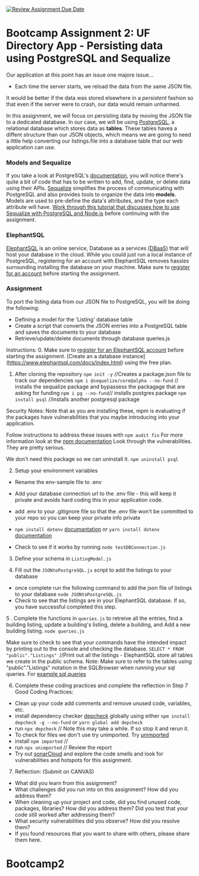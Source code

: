 [![Review Assignment Due Date](https://classroom.github.com/assets/deadline-readme-button-24ddc0f5d75046c5622901739e7c5dd533143b0c8e959d652212380cedb1ea36.svg)](https://classroom.github.com/a/PZoR0Zi4)
# Bootcamp Assignment 2: UF Directory App - Persisting data using PostgreSQL and Sequalize

Our application at this point has an issue one majore issue... 
- Each time the server starts, we reload the data from the same JSON file. 
 
It would be better if the data was stored elsewhere in a *persistent* fashion so that even if the server were to crash, our data would remain unharmed.

In this assignment, we will focus on persisting data by moving the JSON file to a dedicated database.  In our case, we will be using [PostgreSQL](https://www.postgresql.org/), a relational database which stores data as **tables**. These tables havea a diffent structure than our JSON objects, which means we are going to need a little help converting our listings.file into a database table that our web application can use.

### Models and Sequalize
If you take a look at PostgreSQL's [documentation](https://www.postgresql.org/docs/16/index.html), you will notice there's quite a bit of code that has to be written to add, find, update, or delete data using their APIs. [Sequalize](https://sequelize.org/docs/v6/) simplifies the process of communicating with PostgreSQL and also provides tools to organize the data into **models**. Models are used to pre-define the data's attributes, and the type each attribute will have. [Work through this tutorial that discusses how to use Sequalize with PostgreSQL and Node.js](https://www.makeuseof.com/use-postgresql-with-sequelize-in-nodejs/) before continuing with the assignment.

### ElephantSQL
[ElephantSQL](https://www.elephantsql.com/) is an online service, Database as a services [(DBaaS)](https://www.ibm.com/topics/dbaas) that will host your database in the cloud. While you could just run a local instance of PostgreSQL, registering for an account with ElephantSQL removes hassles surrounding installing the database on your machine. Make sure to [register for an account](https://customer.elephantsql.com/signup) before starting the assignment. 

### Assignment
To port the listing data from our JSON file to PostgreSQL, you will be doing the following: 
- Defining a model for the 'Listing' database table 
- Create a script that converts the JSON entries into a PostgreSQL table and saves the documents to your database
- Retrieve/update/delete documents through database queries.js

Instructions:
0. Make sure to [register for an ElephantSQL account](https://customer.elephantsql.com/signup) before starting the assignment. [Create an a database instance] (https://www.elephantsql.com/docs/index.html) using the free plan.

1. After cloning the repository 
`npm init -y` //Creates a package.json file to track our dependencies
`npm i @sequelize/core@alpha --no-fund` // installs the sequalize package and bypassess the packagage that are asking for funding
`npm i pg --no-fund`// installs postgres package
`npm install psql` //installs another postgresql package

Security Notes: Note that as you are installing these, mpm is evaluating if the packages have vulnerabilities that you maybe introducing into your application.

Follow instructions to address these issues with `npm audit fix`
For more information look at the [npm documentation](https://docs.npmjs.com/auditing-package-dependencies-for-security-vulnerabilities)
Look through the vulnerabilities. They are pretty serious. 

We don't need this package so we can uninstall it. 
`npm uninstall psql`

2. Setup your environment variables
- Rename the env-sample file to .env
- Add your database connection url to the .env file - this will keep it private and avoids hard coding this in your application code. 
- add .env to your .gitignore file  so that the .env file won't be committed to your repo so you can keep your private info private
- `npm install dotenv` [documantation](https://www.npmjs.com/package/dotenv) or `yarn install dotenv` [documentation](https://yarnpkg.com/package?name=dotenv)

- Check to see if it works by running `node testDBConnection.js`

3. Define your schema in `ListingModel.js`

4. Fill out the `JSONtoPostgreSQL.js` script to add the listings to your database
- once complete run the following command to add the json file of listings to your database
`node JSONtoPostgreSQL.js`
- Check to see that the listings are in your ElephantSQL database. If so, you have successful completed this step.

5 . Complete the functions in `queries.js` to retreive all the entries, find a building listing, update a building's listing, delete a building, and Add a new building listing.
`node queries.js` 

Make sure to check to see that your commands have the intended impact by printing out to the console and checking the database. 
`SELECT * FROM "public"."Listings" `//Print out all the listings - ElephantSQL store all tables we create in the public schema. 
Note: Make sure to refer to the tables using "public"."Listings" notation in the SQLBrowser when running your sql queries.
For [example sql queries](https://www.w3schools.com/sql/sql_syntax.asp)


6. Complete these coding practices and complete the reflection in Step 7
Good Coding Practices: 
- Clean up your code add comments and remove unused code, variables, etc.
- install dependency checker [depcheck](https://www.npmjs.com/package/depcheck) globally using either `npm install depcheck -g --no-fund` or `yarn global add depcheck`
- run `npx depcheck` // Note this may take a while. If so stop it and rerun it.
- To check for files we don't use try unimported. Try [unimported](https://www.npmjs.com/package/unimported?activeTab=readme)
- install `npm imported` //
- run `npx unimported` // Review the report
- Try out [sonarCloud](https://www.sonarsource.com/products/sonarcloud/signup/) and explore the code smells and look for vulnerabilities and hotspots for this assignment.


7. Reflection: (Submit on CANVAS)
- What did you learn from this assignment?
- What challenges did you run into on this assignment? How did you address them?
- When cleaning up your project and code, did you find unused code, packages, libraries? How did you address them? Did you test that your code still worked after addressing them?
- What security vulnerabilities did you observe? How did you resolve them?
- If you found resources that you want to share with others, please share them here. 


# Bootcamp2
